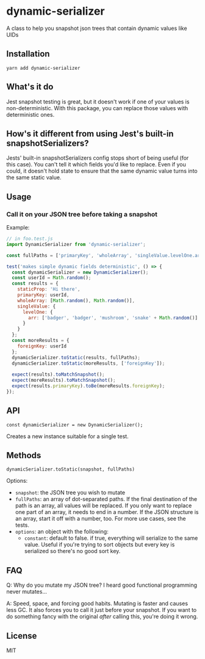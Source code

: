 # dynamic-serializer
A class to help you snapshot json trees that contain dynamic values like UIDs

## Installation
`yarn add dynamic-serializer`

## What's it do
Jest snapshot testing is great, but it doesn't work if one of your values is non-deterministic.
With this package, you can replace those values with deterministic ones.

## How's it different from using Jest's built-in snapshotSerializers?
Jests' built-in snapshotSerializers config stops short of being useful (for this case).
You can't tell it which fields you'd like to replace.
Even if you could, it doesn't hold state to ensure that the same dynamic value turns into the same static value.

## Usage

### Call it on your JSON tree before taking a snapshot

Example:

```js
// in foo.test.js
import DynamicSerializer from 'dynamic-serializer';

const fullPaths = ['primaryKey', 'wholeArray', 'singleValue.levelOne.arr.3'];

test('makes simple dynamic fields deterministic', () => {
  const dynamicSerializer = new DynamicSerializer();
  const userId = Math.random();
  const results = {
    staticProp: 'Hi there',
    primaryKey: userId,
    wholeArray: [Math.random(), Math.random()],
    singleValue: {
      levelOne: {
        arr: ['badger', 'badger', 'mushroom', 'snake' + Math.random()]
      }
    }
  };
  const moreResults = {
    foreignKey: userId
  };
  dynamicSerializer.toStatic(results, fullPaths);
  dynamicSerializer.toStatic(moreResults, ['foreignKey']);
 
  expect(results).toMatchSnapshot();
  expect(moreResults).toMatchSnapshot();
  expect(results.primaryKey).toBe(moreResults.foreignKey);
});
```

## API

```
const dynamicSerializer = new DynamicSerializer();
```

Creates a new instance suitable for a single test.
 
## Methods

```
dynamicSerializer.toStatic(snapshot, fullPaths)
```

Options:
- `snapshot`: the JSON tree you wish to mutate
- `fullPaths`: an array of dot-separated paths. 
If the final destination of the path is an array, all values will be replaced.
If you only want to replace one part of an array, it needs to end in a number.
If the JSON structure is an array, start it off with a number, too.
For more use cases, see the tests.
- `options`: an object with the following:
  - `constant`: default to false.  if true, everything will serialize to the same value.
  Useful if you're trying to sort objects but every key is serialized so there's no good sort key.
## FAQ

Q: Why do you mutate my JSON tree? I heard good functional programming never mutates...

A: Speed, space, and forcing good habits. 
Mutating is faster and causes less GC.
It also forces you to call it just before your snapshot.
If you want to do something fancy with the original _after_ calling this, you're doing it wrong. 

## License

MIT
